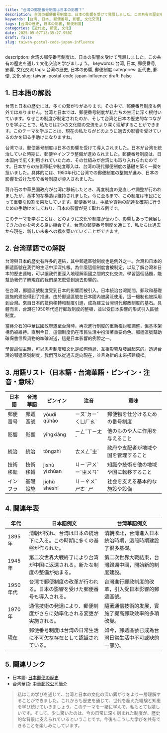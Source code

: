 ```yaml
---
title: "台湾の郵便番号制度は日本の影響？"
description: 台湾の郵便番号制度は、日本の影響を受けて発展しました。この共有の歴史を通して文化交流を学びましょう。
keywords: [台湾, 日本, 郵便番号, 影響, 文化交流]
tags: [台湾の歴史, 日本の影響, 郵便制度]
categories: [近代史, 郵便, 文化]
date: 2025-05-07T13:35:27.950Z
draft: false
slug: taiwan-postal-code-japan-influence
---
```


description: 台湾の郵便番号制度は、日本の影響を受けて発展しました。この共有の歴史を通して文化交流を学びましょう。
keywords: 台湾, 日本, 郵便番号, 影響, 文化交流
tags: 台湾の歴史, 日本の影響, 郵便制度
categories: 近代史, 郵便, 文化
slug: taiwan-postal-code-japan-influence
draft: False

## 1. 日本語の解説

台湾と日本の歴史には、多くの繋がりがあります。その中で、郵便番号制度も例外ではありません。台湾と日本では、郵便番号制度が私たちの生活に深く根付いています。なぜこの制度が制定されたのか、そして台湾と日本の歴史的なつながりを学ぶことで、私たちは2つの文化間の交流をより深く理解することができます。このテーマを学ぶことは、現在の私たちがどのように過去の影響を受けているのかを知る手助けになりますね。

台湾では、郵便番号制度は日本の影響を受けて導入されました。日本が台湾を統治していた時期に、郵便やインフラ整備が進められました。郵便番号制度は、日本国内で広く利用されていたため、その仕組みが台湾にも取り入れられたのです。日本からの技術移転や制度導入は、台湾の現代郵便制度の基礎を築く一翼を担いました。具体的には、1950年代に台湾での郵便制度の整備が進み、日本の影響を受けた形で番号制度が導入されました。

蒋介石の中華民国政府が台湾に移転したとき、再度制度の見直しや調整が行われましたが、基本的な構造は維持されました。今に至るまで、この制度は市民にとって重要な役割を果たしています。郵便番号は、手紙や貨物の配達を確実に行うための手助けをしており、日本の影響が見て取れる例です。

このテーマを学ぶことは、どのように文化や制度が伝わり、影響しあって発展してきたのかを考える良い機会です。台湾の郵便番号制度を通じて、私たちは過去から現在、新しい未来への橋を築いていくことができます。

## 2. 台湾華語での解説  

台灣與日本的歷史有許多的連結，其中郵遞區號制度也是例外之一。台灣和日本的郵遞區號在我們的生活中深深扎根。為什麼這個制度會被制定，以及了解台灣和日本的歷史連結，可以讓我們更深入地理解兩國之間的文化交流。學習這個話題，能幫助我們了解現在的我們是怎麼受到過去影響的。

在台灣，郵遞區號制度受到日本的影響而被引入。日本統治台灣期間，郵政和基礎設施的建設得到了推進。由於郵遞區號在日本國內被廣泛使用，這一機制也被採用到台灣。來自日本的技術移轉和制度引進，成為建立台灣現代郵政制度的基石。具體而言，台灣在1950年代進行郵政制度的整頓，並以受日本影響的形式引入區號制度。

當蔣介石的中華民國政府遷至台灣時，再次進行制度的重新檢討和調整，但基本架構仍被維持。直到今日，這個制度仍在市民生活中扮演著重要角色。郵遞區號幫助確保書信與貨物的準確派送，這是日本影響的例證之一。

學習這個主題，可以思考制度和文化是如何傳遞、互相影響及發展起來的。透過台灣的郵遞區號制度，我們可以從過去走向現在，並且為新的未來搭建橋樑。

## 3. 用語リスト（日本語・台湾華語・ピンイン・注音・意味）

| 日本語         | 台湾華語      | ピンイン      | 注音    | 意味                                     |
|--------------|-----------|------------|-------|----------------------------------------|
| 郵便番号      | 郵遞區號     | yóudì qūhào | ㄧㄡˊㄉㄧˋㄑㄩㄏㄠˋ | 郵便物を仕分けるための番号制度                     |
| 影響         | 影響        | yǐngxiǎng  | ㄧㄥˇㄒㄧㄤˇ | 他のものや人に作用を与えること                      |
| 統治         | 統治        | tǒngzhì    | ㄊㄨㄥˇㄓˋ | 政府や支配者が地域や国を管理すること               |
| 技術移転      | 技術移轉     | jìshù yízhǔan | ㄐㄧˋㄕㄨˋㄧˊㄓㄨㄢˇ | 知識や技術を他の地域や国に転移すること            |
| インフラ    | 基礎設施     | jīchǔ shèshī | ㄐㄧㄔㄨˇ ㄕㄜˋ ㄕ     | 社会を支える基本的な施設や設備                    |

## 4. 関連年表

| 年代      | 日本語例文                                    | 台湾華語例文                                      |
|----------|-------------------------------------------|----------------------------------------------|
| 1895年   | 清朝が敗れ、台湾は日本の統治下に入る。この時期に多くの基盤が作られた。 | 清朝敗北，台灣進入日本統治時期，這段時期建設了很多基礎。                |
| 1945年   | 第二次世界大戦終了により台湾が中国に返還される。新たな制度の整備が始まる。   | 第二次世界大戰結束，台灣歸還中國，開始新的制度建設。              |
| 1950年代 | 台湾で郵便制度の改革が行われる。日本の影響を受けた郵便番号も導入される。   | 台灣進行郵政制度的改革，引入受日本影響的郵遞區號。              |
| 1970年   | 通信技術の発達により、郵便制度がさらに効率化される変更が実施される。   | 隨著通信技術的发展，實施了提高郵政效率的多項改變。              |
| 現在     | 郵便番号制度は台湾の日常生活に不可欠な存在として認識されている。     | 如今，郵遞區號已成為台灣日常生活中不可或缺的一部分。              |

## 5. 関連リンク  

- 日本語: [日本郵便の歴史](https://www.post.japanpost.jp/about/karikyakuHist/karikyakuHist.html)
- 台湾華語: [中華郵政公司簡介](https://www.post.gov.tw/post/internet/U_english/index.jsp?ID=24010101)

> 私はこの学びを通じて、台湾と日本の文化の深い繋がりをより一層理解することができました。これからも歴史を通じて、世代を超えた経験と知恵を学び続けていきましょう。このテーマを一緒に学んで、私もとても嬉しいです。そして、少し驚いたのは、今の日常に深く刻まれた制度が、歴史的な背景に支えられているということです。今後もこうした学びを共有できることを楽しみにしています。